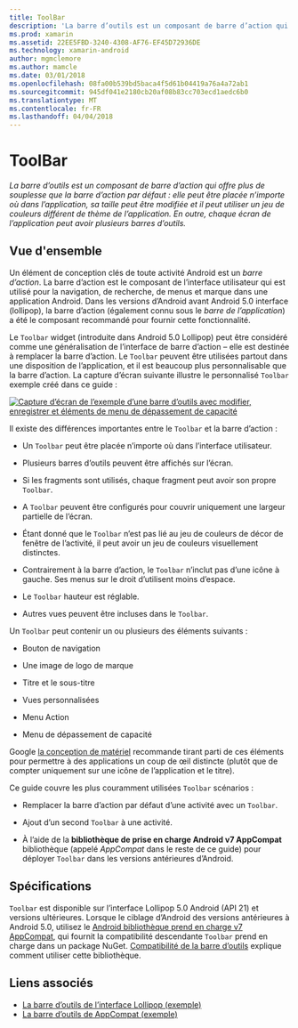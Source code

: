 ```yaml
---
title: ToolBar
description: 'La barre d’outils est un composant de barre d’action qui offre plus de souplesse que la barre d’action par défaut : elle peut être placée n’importe où dans l’application, sa taille peut être modifiée et il peut utiliser un jeu de couleurs différent de thème de l’application. En outre, chaque écran de l’application peut avoir plusieurs barres d’outils.'
ms.prod: xamarin
ms.assetid: 22EE5FBD-3240-4308-AF76-EF45D72936DE
ms.technology: xamarin-android
author: mgmclemore
ms.author: mamcle
ms.date: 03/01/2018
ms.openlocfilehash: 08fa00b539bd5baca4f5d61b04419a76a4a72ab1
ms.sourcegitcommit: 945df041e2180cb20af08b83cc703ecd1aedc6b0
ms.translationtype: MT
ms.contentlocale: fr-FR
ms.lasthandoff: 04/04/2018
---
```

# <a name="toolbar"></a>ToolBar

_La barre d’outils est un composant de barre d’action qui offre plus de souplesse que la barre d’action par défaut : elle peut être placée n’importe où dans l’application, sa taille peut être modifiée et il peut utiliser un jeu de couleurs différent de thème de l’application. En outre, chaque écran de l’application peut avoir plusieurs barres d’outils._

 
## <a name="overview"></a>Vue d'ensemble

Un élément de conception clés de toute activité Android est un *barre d’action*. La barre d’action est le composant de l’interface utilisateur qui est utilisé pour la navigation, de recherche, de menus et marque dans une application Android. Dans les versions d’Android avant Android 5.0 interface (lollipop), la barre d’action (également connu sous le *barre de l’application*) a été le composant recommandé pour fournir cette fonctionnalité. 

Le `Toolbar` widget (introduite dans Android 5.0 Lollipop) peut être considéré comme une généralisation de l’interface de barre d’action &ndash; elle est destinée à remplacer la barre d’action. Le `Toolbar` peuvent être utilisées partout dans une disposition de l’application, et il est beaucoup plus personnalisable que la barre d’action. La capture d’écran suivante illustre le personnalisé `Toolbar` exemple créé dans ce guide : 

[![Capture d’écran de l’exemple d’une barre d’outils avec modifier, enregistrer et éléments de menu de dépassement de capacité](images/01-toolbar-sml.png)](images/01-toolbar.png#lightbox)

Il existe des différences importantes entre le `Toolbar` et la barre d’action : 

-   Un `Toolbar` peut être placée n’importe où dans l’interface utilisateur.

-   Plusieurs barres d’outils peuvent être affichés sur l’écran.

-   Si les fragments sont utilisés, chaque fragment peut avoir son propre `Toolbar`. 

-   A `Toolbar` peuvent être configurés pour couvrir uniquement une largeur partielle de l’écran. 

-   Étant donné que le `Toolbar` n’est pas lié au jeu de couleurs de décor de fenêtre de l’activité, il peut avoir un jeu de couleurs visuellement distinctes. 

-   Contrairement à la barre d’action, le `Toolbar` n’inclut pas d’une icône à gauche. Ses menus sur le droit d’utilisent moins d’espace. 

-   Le `Toolbar` hauteur est réglable. 

-   Autres vues peuvent être incluses dans le `Toolbar`. 

Un `Toolbar` peut contenir un ou plusieurs des éléments suivants : 

-   Bouton de navigation

-   Une image de logo de marque

-   Titre et le sous-titre

-   Vues personnalisées

-   Menu Action

-   Menu de dépassement de capacité

Google [la conception de matériel](https://material.google.com/) recommande tirant parti de ces éléments pour permettre à des applications un coup de œil distincte (plutôt que de compter uniquement sur une icône de l’application et le titre). 

Ce guide couvre les plus couramment utilisées `Toolbar` scénarios :

-   Remplacer la barre d’action par défaut d’une activité avec un `Toolbar`. 

-   Ajout d’un second `Toolbar` à une activité.

-   À l’aide de la **bibliothèque de prise en charge Android v7 AppCompat** bibliothèque (appelé *AppCompat* dans le reste de ce guide) pour déployer `Toolbar` dans les versions antérieures d’Android. 

 
 
## <a name="requirements"></a>Spécifications

`Toolbar` est disponible sur l’interface Lollipop 5.0 Android (API 21) et versions ultérieures. Lorsque le ciblage d’Android des versions antérieures à Android 5.0, utilisez le [Android bibliothèque prend en charge v7 AppCompat](https://www.nuget.org/packages/Xamarin.Android.Support.v7.AppCompat/), qui fournit la compatibilité descendante `Toolbar` prend en charge dans un package NuGet. 
[Compatibilité de la barre d’outils](~/android/user-interface/controls/tool-bar/toolbar-compatibility.md) explique comment utiliser cette bibliothèque. 




## <a name="related-links"></a>Liens associés

- [La barre d’outils de l’interface Lollipop (exemple)](https://developer.xamarin.com/samples/monodroid/android5.0/Toolbar/)
- [La barre d’outils de AppCompat (exemple)](https://developer.xamarin.com/samples/monodroid/Supportv7/AppCompat/Toolbar/)
